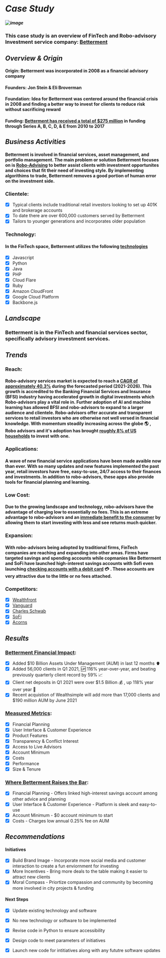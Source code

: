 # _**Case Study**_ 
##### ![image](https://user-images.githubusercontent.com/81876252/115085499-44d30b80-9ed0-11eb-85d2-43192febf900.png)

### This case study is an overview of FinTech and Robo-advisory Investment service company: [Betterment](https://www.betterment.com/)
## _**Overview & Origin**_
#### Origin: Betterment was incorporated in 2008 as a financial advisory company 
#### Founders: Jon Stein & Eli Broverman 
#### Foundation: Idea for Betterment was centered around the financial crisis in 2008 and finding a better way to invest for clients to reduce risk without sacrificing reward 
#### Funding: [Betterment has received a total of $275 million](https://www.crunchbase.com/organization/betterment/company_financials) in funding through Series A, B, C, D, & E from 2010 to 2017

## _**Business Activities**_ 
#### Betterment is involved in financial services, asset management, and portfolio management. The main problem or solution Betterment focuses on is [Robo-Advising](https://www.betterment.com/category/robo-advisor/) to better assist clients with investment opportunites and choices that fit their need of investing style. By implementing algorithims to trade, Betterment removes a good portion of human error on the investment side.
### Clientele:
- [x] Typical clients include traditional retail investors looking to set up 401K and brokerage accounts
- [x] To date there are over 600,000 customers served by Betterment
- [x] Tailors to younger generations and incorporates older population  
### Technology: 
#### In the FinTech space, Betterment utilizes the following [technologies](https://stackshare.io/betterment/betterment)
- [x] Javascript
- [x] Python
- [x] Java
- [x] PHP
- [x] Cloud Flare
- [x] Ruby
- [x] Amazon CloudFront
- [x] Google Cloud Platform
- [x] Backbone.js

## _**Landscape**_
### Betterment is in the FinTech and financial services sector, specifically advisory investment services. 

## _**Trends**_
### Reach: 
#### Robo-advisory services market is expected to reach a [CAGR of approximately 40.3%](https://www.mordorintelligence.com/industry-reports/robo-advisory-services-market#:~:text=The%20Robo%2Dadvisory%20Services%20Market%20is%20expected%20to%20register%20a,are%20playing%20a%20major%20role) during the forecasted period (2021-2026). This growth is accredited to the Banking Financial Services and Insurance (BFSI) industry having accelerated growth in digital investments which Robo-advisors play a vital role in. Further adoption of AI and machine learning has allowed BFSI and robo-advisors to expand to a larger audience and clientele. Robo-advisors offer accurate and transparent services to retail investors who are otherwise not well versed in financial knowledge. With momentum steadily increasing across the globe :earth_americas: , Robo advisors and it's adoption has brought [roughly 8% of US households](https://www.backendbenchmarking.com/blog/2020/11/robo-advisor-industry-trends-fall-2020/) to invest with one. 
### Applications: 
#### A wave of new financial service applications have been made avaible now than ever. With so many updates and new features implemented the past year, retail investors have free, easy-to-use, 24/7 access to their finances and investments. In addition to robo-advisors, these apps also provide tools for financial planning and learning. 
### Low Cost: 
#### Due to the growing landscape and technology, robo-advisors have the advantage of charging low to essentially no fees. This is an extreme advantage to robo-advisors and an [immediate benefit to the consumer](https://www.aaii.com/journal/article/top-robo-adviser-trends-according-to-the-experts?via=emailsignup-readmore) by allowing them to start investing with less and see returns much quicker.
### Expansion: 
#### With robo-advisors being adopted by traditional firms, FinTech companies are reaching and expanding into other areas. Firms have targeted savings and spending accounts while copmanies like Betterment and SoFi have launched high-interest savings accounts with Sofi even launching [checking accounts with a debit card](https://www.backendbenchmarking.com/blog/2020/06/innovation-trends-of-robo-advice/) :credit_card: . These accounts are very attractive due to the little or no fees attached. 
### Competitors: 
- [x] [Wealthfront](https://www.wealthfront.com/)
- [x] [Vanguard](https://investor.vanguard.com/corporate-portal/)
- [x] [Charles Schwab](https://www.schwab.com/)
- [x] [SoFi](https://www.sofi.com/)
- [x] [Acorns](https://www.acorns.com/)

## _**Results**_
### [Betterment Financial Impact](https://www.prnewswire.com/news-releases/betterment-announces-record-growth-in-q1-2021-net-new-clients-up-more-than-100-yoy-301270497.html):
- [x] Added $10 Billion Assets Under Management (AUM) in last 12 months ⬆️
- [x] Added 56,000 clients in Q1 2021, 🆙    116% year-over-year, and beating previously quarterly client record by 59% 📈
- [x] Client net deposits in Q1 2021 were over $1.5 Billion  💰  , up 118% year over year  🤑
- [x] Recent acquistion of Wealthsimple will add more than 17,000 clients and $190 million AUM by June 2021 

### [Measured Metrics](https://www.backendbenchmarking.com/robo-ranking/):
- [x] Financial Planning 
- [x] User Interface & Customer Experience 
- [x] Product Features 
- [x] Transparency & Conflict Interest  
- [x] Access to Live Advisors 
- [x] Account Minimum 
- [x] Costs 
- [x] Performance 
- [x] Size & Tenure 

### [Where Betterment Raises the Bar](https://www.cnbc.com/2020/02/13/why-betterment-is-the-best-roboadvisor-for-beginning-investors.html):
- [x] Financial Planning - Offers linked high-interest savings account among other advice and planning  
- [x] User Interface & Customer Experience - Platform is sleek and easy-to-use
- [x] Account Minimum - $0 account minimum to start
- [x] Costs - Charges low annual 0.25% fee on AUM 

## _**Recommendations**_
#### Initiatives
- [x] Build Brand Image - Incorporate more social media and customer interaction to create a fun enviornment for investing 
- [x] More Incentives - Bring more deals to the table making it easier to attract new clients  
- [x] Moral Compass -  Priortize compassion and community by becoming more involved in city projects & funding 

#### Next Steps 
- [x] Update existing technology and software
- [x] No new technology or software to be implemented 
- [x] Revise code in Python to ensure accessibility
- [x] Design code to meet parameters of initiatives
- [x] Launch new code for intitiatives along with any fututre software updates


